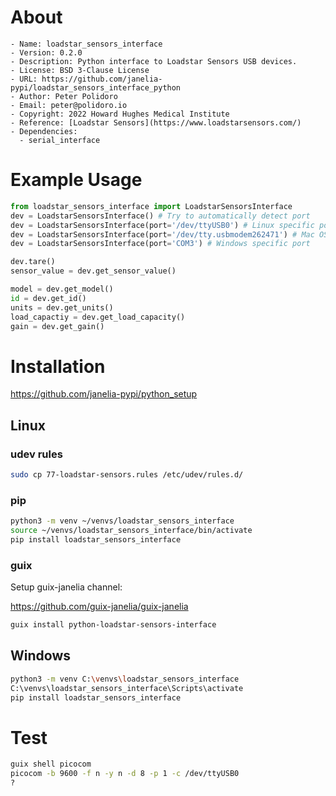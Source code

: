 <!-- README.md is generated automatically from .single-source-of-truth.org
    File edits may be overwritten! -->


# About

```text
- Name: loadstar_sensors_interface
- Version: 0.2.0
- Description: Python interface to Loadstar Sensors USB devices.
- License: BSD 3-Clause License
- URL: https://github.com/janelia-pypi/loadstar_sensors_interface_python
- Author: Peter Polidoro
- Email: peter@polidoro.io
- Copyright: 2022 Howard Hughes Medical Institute
- Reference: [Loadstar Sensors](https://www.loadstarsensors.com/)
- Dependencies:
  - serial_interface
```


# Example Usage

```python
from loadstar_sensors_interface import LoadstarSensorsInterface
dev = LoadstarSensorsInterface() # Try to automatically detect port
dev = LoadstarSensorsInterface(port='/dev/ttyUSB0') # Linux specific port
dev = LoadstarSensorsInterface(port='/dev/tty.usbmodem262471') # Mac OS X specific port
dev = LoadstarSensorsInterface(port='COM3') # Windows specific port

dev.tare()
sensor_value = dev.get_sensor_value()

model = dev.get_model()
id = dev.get_id()
units = dev.get_units()
load_capactiy = dev.get_load_capacity()
gain = dev.get_gain()

```


# Installation

<https://github.com/janelia-pypi/python_setup>


## Linux


### udev rules

```sh
sudo cp 77-loadstar-sensors.rules /etc/udev/rules.d/
```


### pip

```sh
python3 -m venv ~/venvs/loadstar_sensors_interface
source ~/venvs/loadstar_sensors_interface/bin/activate
pip install loadstar_sensors_interface
```


### guix

Setup guix-janelia channel:

<https://github.com/guix-janelia/guix-janelia>

```sh
guix install python-loadstar-sensors-interface
```


## Windows

```sh
python3 -m venv C:\venvs\loadstar_sensors_interface
C:\venvs\loadstar_sensors_interface\Scripts\activate
pip install loadstar_sensors_interface
```


# Test

```sh
guix shell picocom
picocom -b 9600 -f n -y n -d 8 -p 1 -c /dev/ttyUSB0
?
```